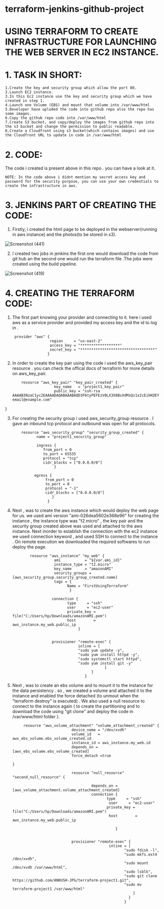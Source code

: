 # terraform-jenkins-github-project

# USING TERRAFORM TO CREATE INFRASTRUCTURE FOR LAUNCHING THE WEB SERVER IN EC2 INSTANCE.

# 1. TASK IN SHORT:
    1.Create the key and security group which allow the port 80.
    2.Launch EC2 instance.
    3.In this Ec2 instance use the key and security group which we have created in step 1.
    4.Launch one Volume (EBS) and mount that volume into /var/www/html
    5.Developer have uploded the code into github repo also the repo has some images.
    6.Copy the github repo code into /var/www/html
    7.Create S3 bucket, and copy/deploy the images from github repo into the s3 bucket and change the permission to public readable.
    8.Create a Cloudfront using s3 bucket(which contains images) and use the Cloudfront URL to update in code in /var/www/html


# 2. CODE:
   The code i created is present above in this repo . you can have a look at it.
   
    NOTE: In the code above i didnt mention my secret access key and password for the security purpose, you can use your own credentials to create the infrastructure in aws.
    
# 3. JENKINS PART OF CREATING THE CODE:
   1. Firstly, i created the html page to be deployed in the webserver(running in aws instance)  and the photos(to be stored in s3).
     
   ![Screenshot (441)](https://user-images.githubusercontent.com/51692515/84569124-b79bc380-ada1-11ea-94e3-6a595c74c55e.png)
   
   2. I created two jobs in jenkins the first one would download the code from git hub an the second one would run the terraform file .The jobs were created using the build pipeline.
   
   ![Screenshot (419)](https://user-images.githubusercontent.com/51692515/84569273-d9e21100-ada2-11ea-8132-0c7589e339fb.png)

# 4. CREATING THE TERRAFORM CODE:
   1. The first part knowing your provider and connecting to it. here i used aws as a service provider and provided my access key and the id to log in .
            
           provider "aws" {
                           region     = "us-east-2"
                           access_key = "******************"
                           secret_key = "**********************************"
                          }
                          
   2. In order to create the key pair using the code i used the aws_key_pair resource . you can check the offical docs of terraform for more details on aws_key_pair.
              
              resource "aws_key_pair" "key_pair_created" {
                             key_name   = "project1_key_pair"
                             public_key = "ssh-rsa    AAAAB3NzaC1yc2EAAAADAQABAAABAQD3F6tyPEFEzV0LX3X8BsXdMsQz1x2cEikKDEY0aIj41qgxMCP/iteneqXSIFZBp5vizPvaoIR3Um9xK7PGoW8giupGn+EPuxIA4cDM4vzOqOkiMPhz5XK0whEjkVzTo4+S0puvDZuwIsdiW9mxhJc7tgBNL0cYlWSYVkz4G/fslNfRPW5mYAM49f4fhtxPb5ok4Q2Lg9dPKVHO/Bgeu5woMc7RY0p1ej6D4CKFE6lymSDJpW0YHX/wqE9+cfEauh7xZcG0q9t2ta6F6fmX0agvpFyZo8aFbXeUBr7osSCJNgvavWbM/06niWrOvYX2xwWdhXmXSrbX8ZbabVohBK41 email@example.com"
}

   3. For creating the security group i used aws_security_group resource . I gave an inbound tcp protocol and outbound was open for all protocols.
              
              resource "aws_security_group" "security_group_created" {
                     name = "project1_security_group"

                     ingress {
                        from_port = 0
                        to_port = 65535
                        protocol = "tcp"
                        cidr_blocks = ["0.0.0.0/0"]
                             }

                    egress {
                         from_port = 0
                         to_port = 0
                         protocol = "-1"
                         cidr_blocks = ["0.0.0.0/0"]
                            }
                          }
              
          
   4. Next , was to create the aws instance which would deploy the web page for us. we used ami version "ami-026dea5602e368e96" for creating the instance , the instance type was "t2.micro" , the key pair and the security group created above was used and attached to the aws instance. Next inorder to establish the connection with the ec2 instance we used connection keyword , and used SSH to connect to the instance . On remote execution we downloaded the required softwares to run deploy the page.
                       
                  resource "aws_instance" "my_web" {
                             ami           = "${var.ami_id}"
                             instance_type = "t2.micro"
                             key_name      = "amazonAMI"
                             security_groups = [aws_security_group.security_group_created.name]
                             tags = {
                                   Name = "FirstUsingTerraform"
                                    }

                            connection {
                                   type     = "ssh"
                                   user     = "ec2-user"
                                   private_key = file("C:/Users/hp/Downloads/amazonAMI.pem")
                                   host        = aws_instance.my_web.public_ip
                                        } 


                            provisioner "remote-exec" {
                                        inline = [
                                        "sudo yum update -y",
                                        "sudo yum install httpd -y",
                                        "sudo systemctl start httpd",
                                        "sudo yum install git -y"
                                                    ]
                                              }
                                           }
                                           
  5. Next , was to create an ebs volume and to mount it to the instance for the data persistency . so , we created a volume and attached it to the instance and enabled the force detached (to unmout when the "terraform destroy" is executed) . We also used a null resource to connect to the instance again ( to create the partitioning and to download the code using "git clone" and deploy the code in /var/www/html folder ).
   
             
              resource "aws_volume_attachment" "volume_attachment_created" {
                                    device_name = "/dev/xvdh"
                                    volume_id   = aws_ebs_volume.ebs_volume_created.id
                                    instance_id = aws_instance.my_web.id
                                    depends_on = [aws_ebs_volume.ebs_volume_created]
                                    force_detach =true
                                                                            }

                                    resource "null_resource" "second_null_resource" {

                                             depends_on = [aws_volume_attachment.volume_attachment_created]
                                             connection {
                                                    type     = "ssh"
                                                     user     = "ec2-user"
                                                    private_key = file("C:/Users/hp/Downloads/amazonAMI.pem")
                                                     host        = aws_instance.my_web.public_ip
    
                                                        } 


                                    provisioner "remote-exec" {
                                                     inline = [
                                                            "sudo fdisk -l",
                                                            "sudo mkfs.ext4 /dev/xvdh",
                                                            "sudo mount /dev/xvdh /var/www/html",
                                                            "sudo lsblk",
                                                            "sudo git clone https://github.com/ANKUSH-JPG/terraform-project1.git",
                                                            "sudo mv terraform-project1 /var/www/html"
                                                                ]
                                                              }
                                                            }
              
